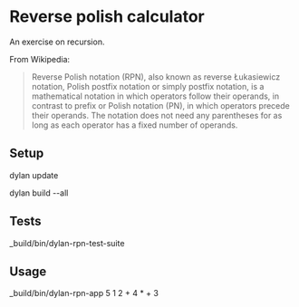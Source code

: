 # Reverse polish calculator
An exercise on recursion.

From Wikipedia:

> Reverse Polish notation (RPN), also known as reverse Łukasiewicz notation, 
> Polish postfix notation or simply postfix notation, is a mathematical 
> notation in which operators follow their operands, in contrast to prefix or 
> Polish notation (PN), in which operators precede their operands. The 
> notation does not need any parentheses for as long as each operator has a 
> fixed number of operands. 

## Setup

  dylan update

  dylan build --all

## Tests

  _build/bin/dylan-rpn-test-suite

## Usage

  _build/bin/dylan-rpn-app 5 1 2 + 4 \* + 3